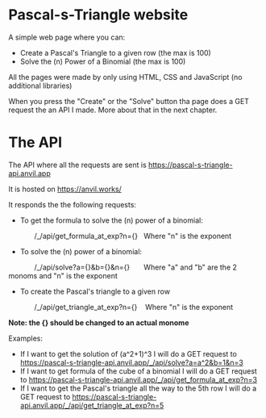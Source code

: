 # Pascal-s-Triangle website

A simple web page where you can:
- Create a Pascal's Triangle to a given row (the max is 100)
- Solve the (n) Power of a Binomial (the max is 100)

All the pages were made by only using HTML, CSS and JavaScript (no additional libraries)

When you press the "Create" or the "Solve" button tha page does a GET request the an API I made. More about that in the next chapter.

# The API

The API where all the requests are sent is https://pascal-s-triangle-api.anvil.app

It is hosted on https://anvil.works/

It responds the the following requests:
- To get the formula to solve the (n) power of a binomial:

&#xa0;&#xa0;&#xa0;&#xa0;&#xa0;&#xa0;&#xa0;&#xa0;&#xa0;&#xa0;&#xa0;&#xa0;&#xa0;/_/api/get_formula_at_exp?n={}&#xa0;&#xa0;&#xa0;Where "n" is the exponent

- To solve the (n) power of a binomial:

&#xa0;&#xa0;&#xa0;&#xa0;&#xa0;&#xa0;&#xa0;&#xa0;&#xa0;&#xa0;&#xa0;&#xa0;&#xa0;/_/api/solve?a={}&b={}&n={}&#xa0;&#xa0;&#xa0;&#xa0;&#xa0;&#xa0;&#xa0;Where "a" and "b" are the 2 monoms and "n" is the exponent

- To create the Pascal's triangle to a given row

&#xa0;&#xa0;&#xa0;&#xa0;&#xa0;&#xa0;&#xa0;&#xa0;&#xa0;&#xa0;&#xa0;&#xa0;&#xa0;/_/api/get_triangle_at_exp?n={}&#xa0;&#xa0;&#xa0;&#xa0;Where "n" is the exponent

<b>Note: the {} should be changed to an actual monome</b>

Examples:
- If I want to get the solution of (a^2+1)^3 I will do a GET request to https://pascal-s-triangle-api.anvil.app/_/api/solve?a=a^2&b=1&n=3
- If I want to get formula of the cube of a binomial I will do a GET request to https://pascal-s-triangle-api.anvil.app/_/api/get_formula_at_exp?n=3
- If I want to get the Pascal's triangle all the way to the 5th row I will do a GET request to https://pascal-s-triangle-api.anvil.app/_/api/get_triangle_at_exp?n=5
